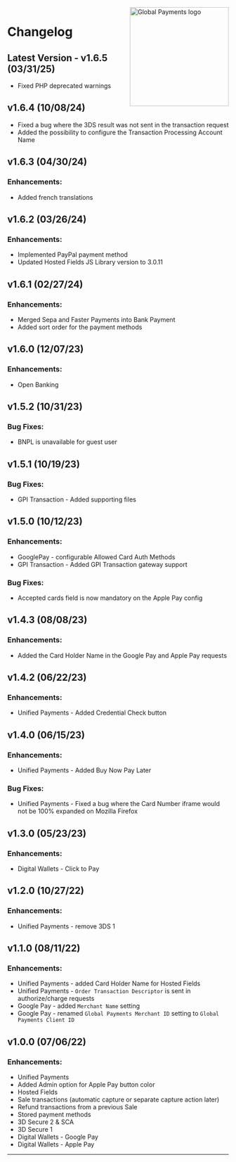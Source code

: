 <a href="https://github.com/globalpayments" target="_blank">
    <img src="https://avatars.githubusercontent.com/u/25797248?s=200&v=4" alt="Global Payments logo" title="Global Payments" align="right" width="225" />
</a>

# Changelog

## Latest Version - v1.6.5 (03/31/25)
- Fixed PHP deprecated warnings

## v1.6.4 (10/08/24)
- Fixed a bug where the 3DS result was not sent in the transaction request
- Added the possibility to configure the Transaction Processing Account Name

## v1.6.3 (04/30/24)
### Enhancements:
- Added french translations

## v1.6.2 (03/26/24)
### Enhancements:
- Implemented PayPal payment method
- Updated Hosted Fields JS Library version to 3.0.11

## v1.6.1 (02/27/24)
### Enhancements:
- Merged Sepa and Faster Payments into Bank Payment
- Added sort order for the payment methods

## v1.6.0 (12/07/23)
### Enhancements:
- Open Banking

## v1.5.2 (10/31/23)
### Bug Fixes:
- BNPL is unavailable for guest user

## v1.5.1 (10/19/23)
### Bug Fixes:
- GPI Transaction - Added supporting files

## v1.5.0 (10/12/23)
### Enhancements:
- GooglePay - configurable Allowed Card Auth Methods
- GPI Transaction - Added GPI Transaction gateway support

### Bug Fixes:
- Accepted cards field is now mandatory on the Apple Pay config

## v1.4.3 (08/08/23)
### Enhancements:
- Added the Card Holder Name in the Google Pay and Apple Pay requests

## v1.4.2 (06/22/23)
### Enhancements:
- Unified Payments - Added Credential Check button

## v1.4.0 (06/15/23)
### Enhancements:
- Unified Payments - Added Buy Now Pay Later

### Bug Fixes:
- Unified Payments - Fixed a bug where the Card Number iframe would not be 100% expanded on Mozilla Firefox

## v1.3.0 (05/23/23)
### Enhancements:
- Digital Wallets - Click to Pay

## v1.2.0 (10/27/22)
### Enhancements:
- Unified Payments - remove 3DS 1

## v1.1.0 (08/11/22)
### Enhancements:
- Unified Payments - added Card Holder Name for Hosted Fields
- Unified Payments - `Order Transaction Descriptor` is sent in authorize/charge requests
- Google Pay - added `Merchant Name` setting
- Google Pay - renamed `Global Payments Merchant ID` setting to `Global Payments Client ID`

## v1.0.0 (07/06/22)
### Enhancements:
- Unified Payments
- Added Admin option for Apple Pay button color
- Hosted Fields
- Sale transactions (automatic capture or separate capture action later)
- Refund transactions from a previous Sale
- Stored payment methods
- 3D Secure 2 & SCA
- 3D Secure 1
- Digital Wallets - Google Pay
- Digital Wallets - Apple Pay

---
